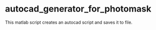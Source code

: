 # autocad_generator_for_photomask
This matlab script creates an autocad script and saves it to file.
